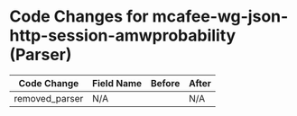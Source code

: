 # Code Changes for mcafee-wg-json-http-session-amwprobability (Parser)

| Code Change | Field Name | Before | After |
|-------------|------------|--------|-------|
| removed_parser | N/A |  | N/A |